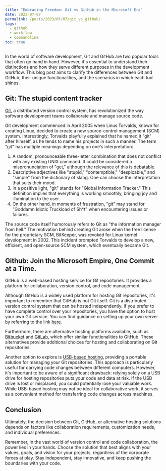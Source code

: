 ```yaml
---
title: "Embracing Freedom: Git vs GitHub in the Microsoft Era"
date: 2023-07-07
permalink: /posts/2023/07/07/git_vs_github/
tags:
  - github
  - workflow
  - commandline
toc: true
---
```


In the world of software development, Git and GitHub are two popular tools that
often go hand in hand. However, it's essential to understand their distinctions
and how they serve different purposes in the development workflow. This blog
post aims to clarify the differences between Git and GitHub, their unique
functionalities, and the scenarios in which each tool shines.

## Git: The stupid content tracker

[Git](https://git-scm.com/), a distributed version control system, has
revolutionized the way software development teams collaborate and manage source
code.

Git development commenced in April 2005 when Linus Torvalds, known for creating
Linux, decided to create a new source-control management (SCM) system.
Interestingly, Torvalds playfully explained that he named it "git" after
himself, as he tends to name his projects in such a manner. The term "git" has
multiple meanings depending on one's interpretation:

1. A random, pronounceable three-letter combination that does not conflict with any existing UNIX command. It could be considered a mispronunciation of "get," although the relevance of this is debatable.
2. Descriptive adjectives like "stupid," "contemptible," "despicable," and "simple" from the dictionary of slang. One can choose the interpretation that suits their mood.
3. In a positive light, "git" stands for "Global Information Tracker." This definition implies that everything is working smoothly, bringing joy and illumination to the user.
4. On the other hand, in moments of frustration, "git" may stand for "Goddamn Idiotic Truckload of Sh\*t" when encountering issues or failures.

The source code itself humorously refers to Git as "the information manager
from hell." The motivation behind creating Git arose when the free license for
the proprietary SCM, BitKeeper, was revoked for Linux kernel development in 2002. This incident prompted Torvalds to develop a new, efficient, and
open-source SCM system, which eventually became Git.

## Github: Join the Microsoft Empire, One Commit at a Time.

GitHub is a web-based hosting service for Git repositories. It provides a
platform for collaboration, version control, and code management.

Although GitHub is a widely used platform for hosting Git repositories, it's
important to remember that GitHub is not Git itself. Git is a distributed
version control system that can be hosted independently. If you prefer to have
complete control over your repositories, you have the option to host your own
Git service. You can find guidance on setting up your own server by referring
to the link
[here](https://git-scm.com/book/en/v2/Git-on-the-Server-Setting-Up-the-Server).

Furthermore, there are alternative hosting platforms available, such as
[Bitbucket](https://bitbucket.org) and [GitLab](https://gitlab.com), which
offer similar functionalities to GitHub. These alternatives provide additional
choices for hosting and collaborating on Git repositories.

Another option to explore is [USB-based hosting](https://en.wikibooks.org/wiki/Git/Repository_on_a_USB_stick),
providing a portable solution for managing your Git repositories. This approach
is particularly useful for carrying code changes between different computers.
However, it's important to be aware of a significant drawback: relying solely
on a USB drive for hosting repositories puts your code and data at risk. If the
USB drive is lost or misplaced, you could potentially lose your valuable work.
While USB-based hosting may not be ideal for collaborative work, it serves as a
convenient method for transferring code changes across machines.

## Conclusion
Ultimately, the decision between Git, GitHub, or alternative hosting solutions
depends on factors like collaboration requirements, customization needs, and
individual preferences.

Remember, in the vast world of version control and code collaboration, the
power lies in your hands. Choose the solution that best aligns with your
values, goals, and vision for your projects, regardless of the corporate forces
at play. Stay independent, stay innovative, and keep pushing the boundaries with
your code.

